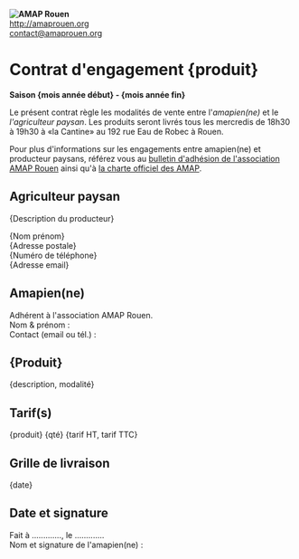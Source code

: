 **![AMAP Rouen](assets/images/logo-amap-rouen-small.png)**  
http://amaprouen.org  
contact@amaprouen.org

# Contrat d'engagement {produit}
**Saison {mois année début} - {mois année fin}**

Le présent contrat règle les modalités de vente entre l'*amapien(ne)* et le *l'agriculteur paysan*. Les produits seront livrés tous les mercredis de 18h30 à 19h30 à «la Cantine» au 192 rue Eau de Robec à Rouen.

Pour plus d'informations sur les engagements entre amapien(ne) et producteur paysans, référez vous au [bulletin d'adhésion de l'association AMAP Rouen](bulletin-adhesion-amap-rouen) ainsi qu'à [la charte officiel des AMAP](http://miramap.org/IMG/pdf/charte_des_amap_mars_2014-2.pdf).

## Agriculteur paysan
{Description du producteur}

{Nom prénom}  
{Adresse postale}  
{Numéro de téléphone}  
{Adresse email}

## Amapien(ne)
Adhérent à l'association AMAP Rouen.  
Nom & prénom :  
Contact (email ou tél.) : 

## {Produit}
{description, modalité}

## Tarif(s)
{produit} {qté} {tarif HT, tarif TTC}

## Grille de livraison
{date}

## Date et signature
Fait à ............., le .............  
Nom et signature de l'amapien(ne) :